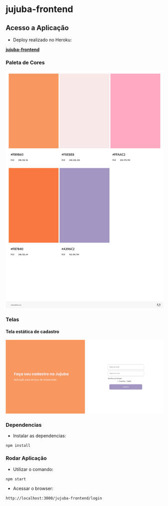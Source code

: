 # jujuba-frontend

## Acesso a Aplicação
- Deploy realizado no Heroku:

**[jujuba-frontend](https://jessicamelise.github.io/jujuba-frontend/login)**

### Paleta de Cores

<img src="src\assets\images\paleta.jpeg"/>

### Telas

#### Tela estática de cadastro

<img src="src\assets\images\Tela-Cadastro.png"/>

### Dependencias
- Instalar as dependencias:

```
npm install
```

### Rodar Aplicação
- Utilizar o comando:
```
npm start
```
- Acessar o browser:
```
http://localhost:3000/jujuba-frontend/login
```